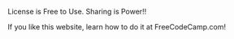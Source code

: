 License is Free to Use. Sharing is Power!! 

If you like this website, learn how to do it at FreeCodeCamp.com! 
